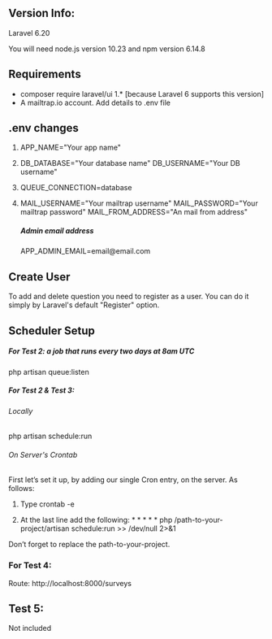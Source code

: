 ## Version Info:
<p>Laravel 6.20</p>
<p>You will need node.js version 10.23 and npm version 6.14.8</p>

## Requirements
<ul>
<li>composer require laravel/ui 1.* [because Laravel 6 supports this version]</li>
<li>A mailtrap.io account. Add details to .env file</li>
</ul>

## .env changes
1. APP_NAME="Your app name"

2. DB_DATABASE="Your database name"
   DB_USERNAME="Your DB username"
   
3. QUEUE_CONNECTION=database

4. MAIL_USERNAME="Your mailtrap username"
   MAIL_PASSWORD="Your mailtrap password"
   MAIL_FROM_ADDRESS="An mail from address"
   <h5> Admin email address</h5>
   APP_ADMIN_EMAIL=email@email.com

## Create User
To add and delete question you need to register as a user. 
You can do it simply by Laravel's default "Register" option. 

## Scheduler Setup

<h5>For Test 2: a job that runs every two days at 8am UTC </h5>
    php artisan queue:listen
    
<h5>For Test 2 &amp; Test 3:</h5>

<h6>Locally</h6>
    php artisan schedule:run

<h6>On Server's Crontab</h6>
First let’s set it up, by adding our single Cron entry, on the server. As follows:

1) Type crontab -e

2) At the last line add the following: * * * * * php /path-to-your-project/artisan schedule:run >> /dev/null 2>&1

Don’t forget to replace the path-to-your-project.


<h3>For Test 4:</h3>
Route: http://localhost:8000/surveys

## Test 5:
Not included
